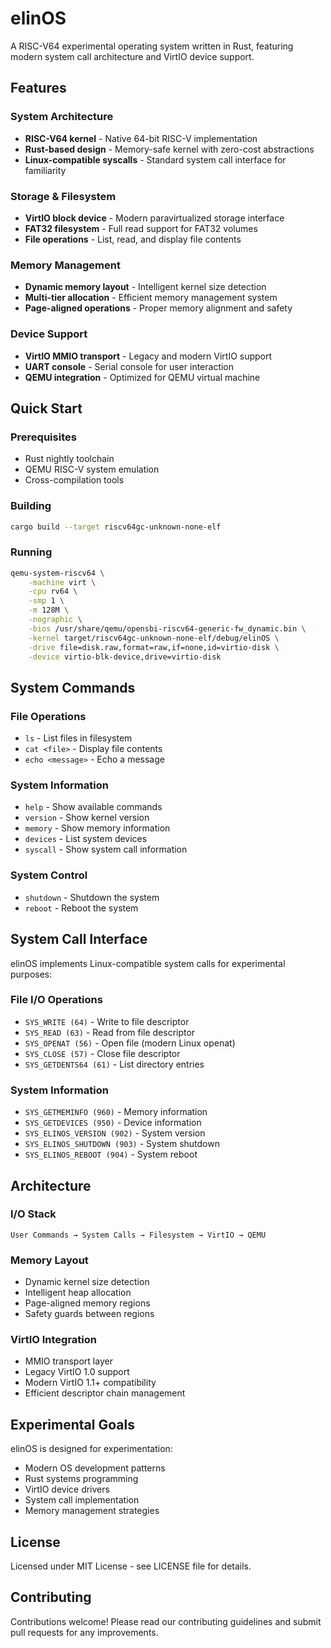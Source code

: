 # elinOS

A RISC-V64 experimental operating system written in Rust, featuring modern system call architecture and VirtIO device support.

## Features

### System Architecture
- **RISC-V64 kernel** - Native 64-bit RISC-V implementation
- **Rust-based design** - Memory-safe kernel with zero-cost abstractions
- **Linux-compatible syscalls** - Standard system call interface for familiarity

### Storage & Filesystem
- **VirtIO block device** - Modern paravirtualized storage interface
- **FAT32 filesystem** - Full read support for FAT32 volumes
- **File operations** - List, read, and display file contents

### Memory Management
- **Dynamic memory layout** - Intelligent kernel size detection
- **Multi-tier allocation** - Efficient memory management system
- **Page-aligned operations** - Proper memory alignment and safety

### Device Support
- **VirtIO MMIO transport** - Legacy and modern VirtIO support
- **UART console** - Serial console for user interaction
- **QEMU integration** - Optimized for QEMU virtual machine

## Quick Start

### Prerequisites
- Rust nightly toolchain
- QEMU RISC-V system emulation
- Cross-compilation tools

### Building
```bash
cargo build --target riscv64gc-unknown-none-elf
```

### Running
```bash
qemu-system-riscv64 \
    -machine virt \
    -cpu rv64 \
    -smp 1 \
    -m 128M \
    -nographic \
    -bios /usr/share/qemu/opensbi-riscv64-generic-fw_dynamic.bin \
    -kernel target/riscv64gc-unknown-none-elf/debug/elinOS \
    -drive file=disk.raw,format=raw,if=none,id=virtio-disk \
    -device virtio-blk-device,drive=virtio-disk
```

## System Commands

### File Operations
- `ls` - List files in filesystem
- `cat <file>` - Display file contents
- `echo <message>` - Echo a message

### System Information
- `help` - Show available commands
- `version` - Show kernel version
- `memory` - Show memory information
- `devices` - List system devices
- `syscall` - Show system call information

### System Control
- `shutdown` - Shutdown the system
- `reboot` - Reboot the system

## System Call Interface

elinOS implements Linux-compatible system calls for experimental purposes:

### File I/O Operations
- `SYS_WRITE (64)` - Write to file descriptor
- `SYS_READ (63)` - Read from file descriptor
- `SYS_OPENAT (56)` - Open file (modern Linux openat)
- `SYS_CLOSE (57)` - Close file descriptor
- `SYS_GETDENTS64 (61)` - List directory entries

### System Information
- `SYS_GETMEMINFO (960)` - Memory information
- `SYS_GETDEVICES (950)` - Device information
- `SYS_ELINOS_VERSION (902)` - System version
- `SYS_ELINOS_SHUTDOWN (903)` - System shutdown
- `SYS_ELINOS_REBOOT (904)` - System reboot

## Architecture

### I/O Stack
```
User Commands → System Calls → Filesystem → VirtIO → QEMU
```

### Memory Layout
- Dynamic kernel size detection
- Intelligent heap allocation
- Page-aligned memory regions
- Safety guards between regions

### VirtIO Integration
- MMIO transport layer
- Legacy VirtIO 1.0 support
- Modern VirtIO 1.1+ compatibility
- Efficient descriptor chain management

## Experimental Goals

elinOS is designed for experimentation:
- Modern OS development patterns
- Rust systems programming
- VirtIO device drivers
- System call implementation
- Memory management strategies

## License

Licensed under MIT License - see LICENSE file for details.

## Contributing

Contributions welcome! Please read our contributing guidelines and submit pull requests for any improvements.